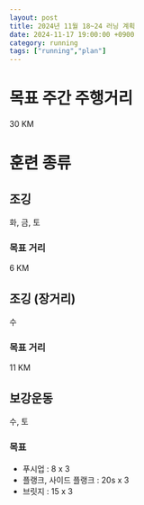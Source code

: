 ```yaml
---
layout: post
title: 2024년 11월 18~24 러닝 계획
date: 2024-11-17 19:00:00 +0900
category: running
tags: ["running","plan"]
---
```

# 목표 주간 주행거리
30 KM
# 훈련 종류
## 조깅
화, 금, 토
### 목표 거리
6 KM
## 조깅 (장거리)
수
### 목표 거리
11 KM
## 보강운동
수, 토
### 목표
- 푸시업 : 8 x 3
- 플랭크, 사이드 플랭크 : 20s x 3
- 브릿지 : 15 x 3
